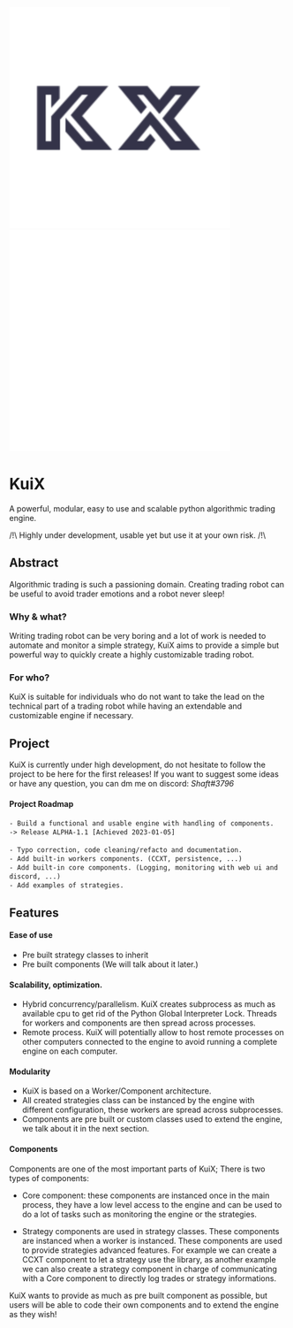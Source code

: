 <img src="https://github.com/Shaft-3796/KuiX/blob/main/assets/main_dark.svg#gh-light-mode-only" height="400px">
<img src="https://github.com/Shaft-3796/KuiX/blob/main/assets/main_white.svg#gh-dark-mode-only" height="400px">

# KuiX
A powerful, modular, easy to use and scalable python algorithmic trading engine.

/!\ Highly under development, usable yet but use it at your own risk. /!\

## Abstract

Algorithmic trading is such a passioning domain. Creating trading robot can be useful to avoid trader emotions and a robot never sleep!

### Why & what?
Writing trading robot can be very boring and a lot of work is needed to automate and monitor a simple strategy, KuiX aims to provide a simple but powerful way to quickly create a highly customizable trading robot.

### For who?
KuiX is suitable for individuals who do not want to take the lead on the technical part of a trading robot while having an extendable and customizable engine if necessary.

## Project

KuiX is currently under high development, do not hesitate to follow the project to be here for the first releases! If you want to suggest some ideas or have any question, you can dm me on discord: *Shaft#3796*

#### Project Roadmap

```
- Build a functional and usable engine with handling of components.
-> Release ALPHA-1.1 [Achieved 2023-01-05]

- Typo correction, code cleaning/refacto and documentation.
- Add built-in workers components. (CCXT, persistence, ...)
- Add built-in core components. (Logging, monitoring with web ui and discord, ...)
- Add examples of strategies.
```

## Features


#### Ease of use
- Pre built strategy classes to inherit
- Pre built components (We will talk about it later.)

#### Scalability, optimization.
- Hybrid concurrency/parallelism. KuiX creates subprocess as much as available cpu to get rid of the Python Global Interpreter Lock. Threads for workers and components are then spread across processes.
- Remote process. KuiX will potentially allow to host remote processes on other computers connected to the engine to avoid running a complete engine on each computer.

#### Modularity
- KuiX is based on a Worker/Component architecture.
- All created strategies class can be instanced by the engine with different configuration, these workers are spread across subprocesses.
- Components are pre built or custom classes used to extend the engine, we talk about it in the next section.

#### Components
Components are one of the most important parts of KuiX; There is two types of components:

- Core component: these components are instanced once in the main process, they have a low level access to the engine and can be used to do a lot of tasks such as monitoring the engine or the strategies.

- Strategy components are used in strategy classes. These components are instanced when a worker is instanced. These components are used to provide strategies advanced features. For example we can create a CCXT component to let a strategy use the library, as another example we can also create a strategy component in charge of communicating with a Core component to directly log trades or strategy informations.

KuiX wants to provide as much as pre built component as possible, but users will be able to code their own components and to extend the engine as they wish!
